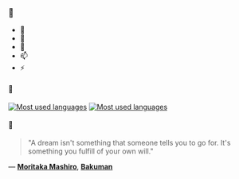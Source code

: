 ### 👋

- 🔭
- 🌱
- 💬
- 📫
- ⚡

#### 🧏

[![Most used languages](https://github-readme-stats-aynah.vercel.app/api/top-langs/?username=aynh&theme=solarized-dark&langs_count=6&layout=compact&hide_title=true)](https://github.com/anuraghazra/github-readme-stats#gh-dark-mode-only)
[![Most used languages](https://github-readme-stats-aynah.vercel.app/api/top-langs/?username=aynh&theme=solarized-light&langs_count=6&layout=compact&hide_title=true)](https://github.com/anuraghazra/github-readme-stats#gh-light-mode-only)

#### 💬

> "A dream isn't something that someone tells you to go for. It's something you fulfill of your own will."

&mdash; [**Moritaka Mashiro**](https://myanimelist.net/character.php?q=Moritaka%20Mashiro&cat=character), [**Bakuman**](https://myanimelist.net/search/all?q=Bakuman&cat=all)
